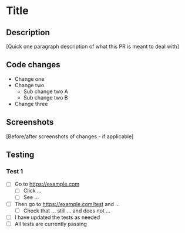 # Title

## Description

[Quick one paragraph description of what this PR is meant to deal with]

## Code changes

- Change one
- Change two
    - Sub change two A
    - Sub change two B
- Change three

## Screenshots

[Before/after screenshots of changes - if applicable]

## Testing

### Test 1

- [ ] Go to https://example.com
    - [ ] Click ...
    - [ ] See ...
- [ ] Then go to https://example.com/test and ...
    - [ ] Check that ... still ... and does not ...

- [ ] I have updated the tests as needed
- [ ] All tests are currently passing
